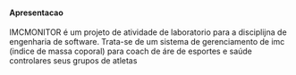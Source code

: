 #### Apresentacao
IMCMONITOR é um projeto de atividade de laboratorio para a disciplijna 
de engenharia de software.
Trata-se de um sistema de gerenciamento de imc (indice de massa coporal) para coach de áre de esportes e saúde controlares seus grupos de atletas

